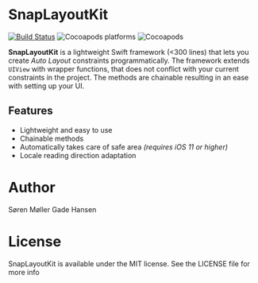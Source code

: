 # SnapLayoutKit
[![Build Status](https://travis-ci.com/soren1146/EasyLayout.svg?branch=master)](https://travis-ci.com/soren1146/EasyLayout)
![Cocoapods platforms](https://img.shields.io/badge/platform-ios-lightgrey.svg)
![Cocoapods](https://img.shields.io/badge/pod-v1.6.1-blue.svg)

**SnapLayoutKit** is a lightweight Swift framework (<300 lines) that lets you create _Auto Layout_ constraints programmatically. The framework extends `UIView` with wrapper functions, that does not conflict with your current constraints in the project. The methods are chainable resulting in an ease with setting up your UI.

## Features
- Lightweight and easy to use
- Chainable methods
- Automatically takes care of safe area _(requires iOS 11 or higher)_
- Locale reading direction adaptation

# Author
Søren Møller Gade Hansen

# License
SnapLayoutKit is available under the MIT license. See the LICENSE file for more info
